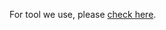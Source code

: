 For tool we use, please [check here](http://marketplace.eclipse.org/content/eclipse-pmd#.U5lWgpSwIdo).
